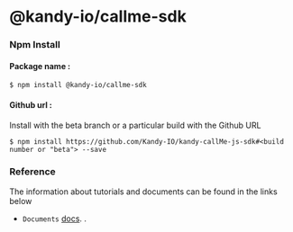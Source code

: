 # @kandy-io/callme-sdk

### Npm Install

#### Package name :

`$ npm install @kandy-io/callme-sdk`

#### Github url :

Install with the beta branch or a particular build with the Github URL

`$ npm install https://github.com/Kandy-IO/kandy-callMe-js-sdk#<build number or "beta"> --save`

### Reference

The information about tutorials and documents can be found in the links below

* `Documents` [docs](/docs).
[]().





